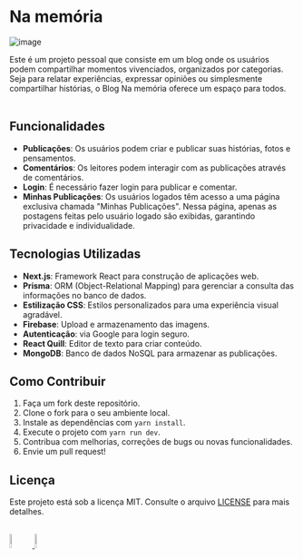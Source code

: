 # Na memória
![image](https://github.com/mateusrr/blog/assets/72825535/5263267e-955e-4800-856c-e0c0f55b2a6c)

Este é um projeto pessoal que consiste em um blog onde os usuários podem compartilhar momentos vivenciados, organizados por categorias. Seja para relatar experiências, expressar opiniões ou simplesmente compartilhar histórias, o Blog Na memória oferece um espaço para todos.
<br/><br/>

## Funcionalidades

- **Publicações**: Os usuários podem criar e publicar suas histórias, fotos e pensamentos.
- **Comentários**: Os leitores podem interagir com as publicações através de comentários.
- **Login**: É necessário fazer login para publicar e comentar.
- **Minhas Publicações**: Os usuários logados têm acesso a uma página exclusiva chamada "Minhas Publicações". Nessa página, apenas as postagens feitas pelo usuário logado são exibidas, garantindo privacidade e individualidade.

## Tecnologias Utilizadas

- **Next.js**: Framework React para construção de aplicações web.
- **Prisma**: ORM (Object-Relational Mapping) para gerenciar a consulta das informações no banco de dados.
- **Estilização CSS**: Estilos personalizados para uma experiência visual agradável.
- **Firebase**: Upload e armazenamento das imagens.
- **Autenticação**: via Google para login seguro.
- **React Quill**: Editor de texto para criar conteúdo.
- **MongoDB**: Banco de dados NoSQL para armazenar as publicações.

## Como Contribuir

1. Faça um fork deste repositório.
2. Clone o fork para o seu ambiente local.
3. Instale as dependências com `yarn install`.
4. Execute o projeto com `yarn run dev`.
5. Contribua com melhorias, correções de bugs ou novas funcionalidades.
6. Envie um pull request!

## Licença

Este projeto está sob a licença MIT. Consulte o arquivo [LICENSE](./LICENSE) para mais detalhes.
<br><br>

<div>
  <a href="https://namemoria.vercel.app/" target="_blank" rel="nofollow">
   <img src="https://user-images.githubusercontent.com/72825535/218106988-55801e08-7593-4655-b9c9-8c5e26195d17.png" style="width:8%;">
  </a>

  <a href="https://github.com/mateusrr/blog" target="_blank" rel="nofollow">
   <img src="https://user-images.githubusercontent.com/72825535/218106976-1b6a7ac8-c44c-426b-964e-375730b89371.png" style="width:8%;">
  </a>
</div>
